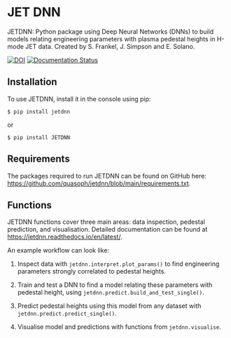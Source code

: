 # JET DNN

JETDNN: Python package using Deep Neural Networks (DNNs) to build models relating engineering parameters with plasma pedestal heights in H-mode JET data.
Created by S. Frankel, J. Simpson and E. Solano.

[![DOI](https://zenodo.org/badge/682657741.svg)](https://zenodo.org/badge/latestdoi/682657741) [![Documentation Status](https://readthedocs.org/projects/jetdnn/badge/?version=latest)](https://jetdnn.readthedocs.io/en/latest/?badge=latest)

Installation
------------------

To use JETDNN, install it in the console using pip:
    
`$ pip install jetdnn`

or

`$ pip install JETDNN`

Requirements
------------------

The packages required to run JETDNN can be found on GitHub here: https://github.com/quasoph/jetdnn/blob/main/requirements.txt.

Functions
------------------

JETDNN functions cover three main areas: data inspection, pedestal prediction, and visualisation. Detailed documentation can be found at https://jetdnn.readthedocs.io/en/latest/.

An example workflow can look like:

1. Inspect data with `jetdnn.interpret.plot_params()` to find engineering parameters strongly correlated to pedestal heights.

2. Train and test a DNN to find a model relating these parameters with pedestal height, using `jetdnn.predict.build_and_test_single()`.

3. Predict pedestal heights using this model from any dataset with `jetdnn.predict.predict_single()`.

4. Visualise model and predictions with functions from `jetdnn.visualise`.
